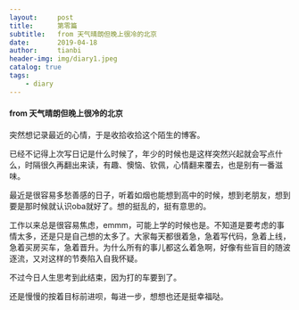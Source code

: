 ```yaml
---
layout:     post
title:      第零篇
subtitle:   from 天气晴朗但晚上很冷的北京
date:       2019-04-18
author:     tianbi
header-img: img/diary1.jpeg
catalog: true
tags:
    - diary
---
```

#### from 天气晴朗但晚上很冷的北京

突然想记录最近的心情，于是收拾收拾这个陌生的博客。

已经不记得上次写日记是什么时候了，年少的时候也是这样突然兴起就会写点什么，时隔很久再翻出来读，有趣、懊恼、钦佩，心情翻来覆去，也是别有一番滋味。

最近是很容易多愁善感的日子，听着如烟也能想到高中的时候，想到老朋友，想到要是那时候就认识oba就好了。想的挺乱的，挺有意思的。

工作以来总是很容易焦虑，emmm，可能上学的时候也是。不知道是要考虑的事情太多，还是只是自己想的太多了。大家每天都很着急，急着写代码，急着上线，急着买房买车，急着晋升。为什么所有的事儿都这么着急啊，好像有些盲目的随波逐流，又对这样的节奏陷入自我怀疑。

不过今日人生思考到此结束，因为打的车要到了。

还是慢慢的按着目标前进呗，每进一步，想想也还是挺幸福哒。

